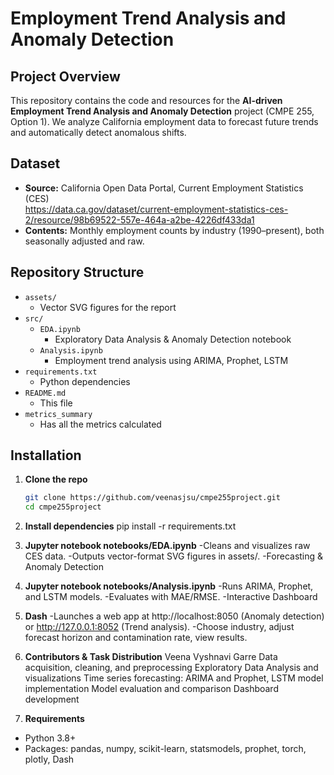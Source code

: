 # Employment Trend Analysis and Anomaly Detection

## Project Overview
This repository contains the code and resources for the **AI-driven Employment Trend Analysis and Anomaly Detection** project (CMPE 255, Option 1). We analyze California employment data to forecast future trends and automatically detect anomalous shifts.

## Dataset
- **Source:** California Open Data Portal, Current Employment Statistics (CES)  
  https://data.ca.gov/dataset/current-employment-statistics-ces-2/resource/98b69522-557e-464a-a2be-4226df433da1  
- **Contents:** Monthly employment counts by industry (1990–present), both seasonally adjusted and raw.

## Repository Structure

- `assets/`  
  - Vector SVG figures for the report  
- `src/` 
  - `EDA.ipynb`  
    - Exploratory Data Analysis & Anomaly Detection notebook  
  - `Analysis.ipynb`  
    - Employment trend analysis using ARIMA, Prophet, LSTM  
- `requirements.txt`  
  - Python dependencies  
- `README.md`  
  - This file
- `metrics_summary`
  - Has all the metrics calculated

## Installation

1. **Clone the repo**  
   ```bash
   git clone https://github.com/veenasjsu/cmpe255project.git
   cd cmpe255project

2. **Install dependencies**
pip install -r requirements.txt


3. **Jupyter notebook notebooks/EDA.ipynb**
-Cleans and visualizes raw CES data.
-Outputs vector-format SVG figures in assets/.
-Forecasting & Anomaly Detection


4. **Jupyter notebook notebooks/Analysis.ipynb**
-Runs ARIMA, Prophet, and LSTM models.
-Evaluates with MAE/RMSE.
-Interactive Dashboard

5. **Dash**
-Launches a web app at http://localhost:8050 (Anomaly detection) or http://127.0.0.1:8052 (Trend analysis).
-Choose industry, adjust forecast horizon and contamination rate, view results.

6. **Contributors & Task Distribution**
Veena Vyshnavi Garre
Data acquisition, cleaning, and preprocessing
Exploratory Data Analysis and visualizations
Time series forecasting: ARIMA and Prophet, LSTM model implementation
Model evaluation and comparison
Dashboard development

7. **Requirements**
 - Python 3.8+
 - Packages: pandas, numpy, scikit-learn, statsmodels, prophet, torch, plotly, Dash
